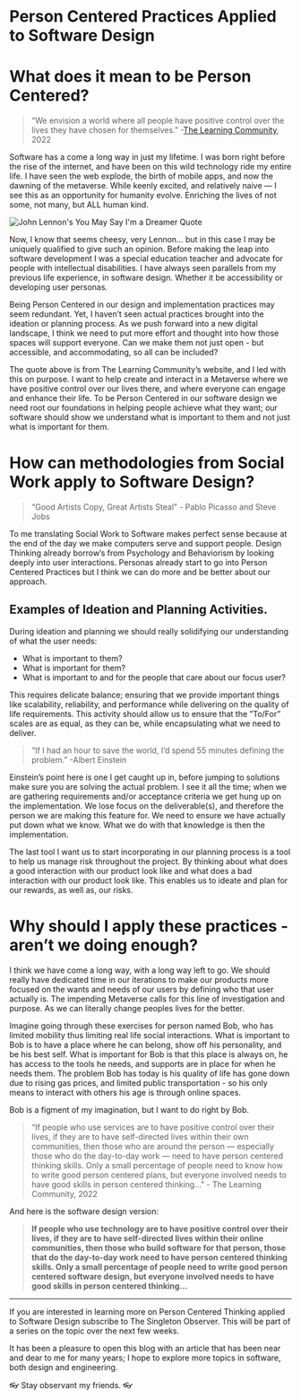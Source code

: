 # Person Centered Practices Applied to Software Design

# What does it mean to be Person Centered?

> “We envision a world where all people have positive control over the lives they have chosen for themselves.” -[The Learning Community](https://tlcpcp.com), 2022

Software has a come a long way in just my lifetime. I was born right before the rise of the internet, and have been on this wild technology ride my entire life. I have seen the web explode, the birth of mobile apps, and now the dawning of the metaverse. While keenly excited, and relatively naive — I see this as an opportunity for humanity evolve. Enriching the lives of not some, not many, but ALL human kind. 

![John Lennon's You May Say I'm a Dreamer Quote](https://live.staticflickr.com/8167/6961001478_f4a3d81934_b.jpg)

Now, I know that seems cheesy, very Lennon… but in this case I may be uniquely qualified to give such an opinion. Before making the leap into software development I was a special education teacher and advocate for people with intellectual disabilities. I have always seen parallels from my previous life experience, in software design. Whether it be accessibility or developing user personas.

Being Person Centered in our design and implementation practices may seem redundant. Yet, I haven’t seen actual practices brought into the ideation or planning process. As we push forward into a new digital landscape, I think we need to put more effort and thought into how those spaces will support everyone. Can we make them not just open - but accessible, and accommodating, so all can be included?

The quote above is from The Learning Community’s website, and I led with this on purpose. I want to help create and interact in a Metaverse where we have positive control over our lives there, and where everyone can engage and enhance their life. To be Person Centered in our software design we need root our foundations in helping people achieve what they want; our software should show we understand what is important to them and not just what is important for them. 

# How can methodologies from Social Work apply to Software Design? 

> “Good Artists Copy, Great Artists Steal” - Pablo Picasso and Steve Jobs

To me translating Social Work to Software makes perfect sense because at the end of the day we make computers serve and support people. Design Thinking already borrow’s from Psychology and Behaviorism by looking deeply into user interactions. Personas already start to go into Person Centered Practices but I think we can do more and be better about our approach. 

## Examples of Ideation and Planning Activities.

During ideation and planning we should really solidifying our understanding of what the user needs:
- What is important to them?
- What is important for them? 
- What is important to and for the people that care about our focus user?

This requires delicate balance; ensuring that we provide important things like scalability, reliability, and performance while delivering on the quality of life requirements. This activity should allow us to ensure that the ”To/For” scales are as equal, as they can be, while encapsulating what we need to deliver.

> “If I had an hour to save the world, I’d spend 55 minutes defining the problem.” -Albert Einstein 

Einstein’s point here is one I get caught up in,  before jumping to solutions make sure you are solving the actual problem. I see it all the time; when we are gathering requirements and/or acceptance criteria we get hung up on the implementation. We lose focus on the deliverable(s), and therefore the person we are making this feature for. We need to ensure we have actually put down what we know. What we do with that knowledge is then the implementation. 

The last tool I want us to start incorporating in our planning process is a tool to help us manage risk throughout the project. By thinking about what does a good interaction with our product look like and what does a bad interaction with our product look like. This enables us to ideate and plan for our rewards, as well as, our risks. 

# Why should I apply these practices - aren’t we doing enough? 

I think we have come a long way, with a long way left to go. We should really have dedicated time in our iterations to make our products more focused on the wants and needs of our users by defining who that user actually is. The impending Metaverse calls for this line of investigation and purpose. As we can literally change peoples lives for the better. 

Imagine going through these exercises for person named Bob, who has limited mobility thus limiting real life social interactions. What is important to Bob is to have a place where he can belong, show off his personality, and be his best self. What is important for Bob is that this place is always on, he has access to the tools he needs, and supports are in place for when he needs them. The problem Bob has today is his quality of life has gone down due to rising gas prices, and limited public transportation - so his only means to interact with others his age is through online spaces. 

Bob is a figment of my imagination, but I want to do right by Bob. 

> “If people who use services are to have positive control over their lives, if they are to have self-directed lives within their own communities, then those who are around the person — especially those who do the day-to-day work — need to have person centered thinking skills. Only a small percentage of people need to know how to write good person centered plans, but everyone involved needs to have good skills in person centered thinking…” - The Learning Community, 2022

And here is the software design version: 

> **If people who use technology are to have positive control over their lives, if they are to have self-directed lives within their online communities, then those who build software for that person, those that do the day-to-day work need to have person centered thinking skills. Only a small percentage of people need to write good person centered software design, but everyone involved needs to have good skills in person centered thinking…**

---

If you are interested in learning more on Person Centered Thinking applied to Software Design subscribe to The Singleton Observer. This will be part of a series on the topic over the next few weeks.

It has been a pleasure to open this blog with an article that has been near and dear to me for many years; I hope to explore more topics in software, both design and engineering. 

👓 Stay observant my friends. 👓



